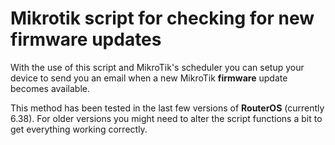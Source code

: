 # Mikrotik script for checking for new **firmware** updates 

With the use of this script and MikroTik's scheduler you can setup your device to send you an email when a new MikroTik **firmware** update becomes available.

This method has been tested in the last few versions of **RouterOS** (currently 6.38). For older versions you might need to alter the script functions a bit to get everything working correctly.
